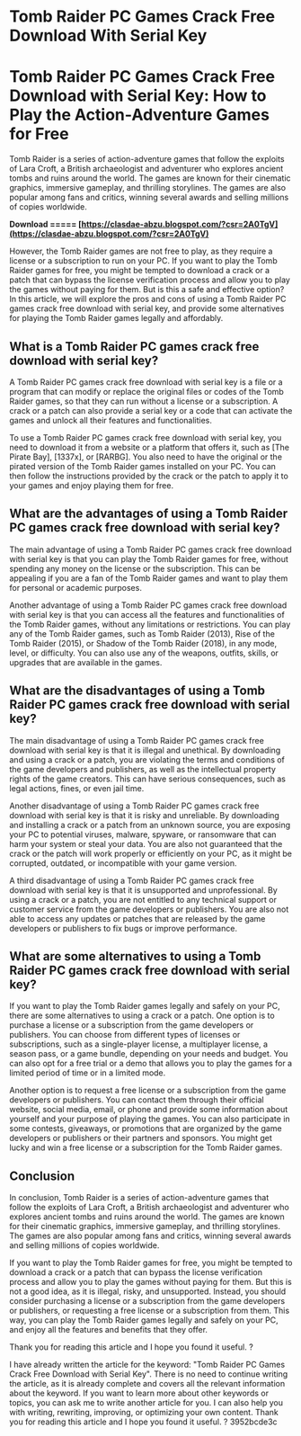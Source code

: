 # Tomb Raider PC Games Crack Free Download With Serial Key
  
# Tomb Raider PC Games Crack Free Download with Serial Key: How to Play the Action-Adventure Games for Free
 
Tomb Raider is a series of action-adventure games that follow the exploits of Lara Croft, a British archaeologist and adventurer who explores ancient tombs and ruins around the world. The games are known for their cinematic graphics, immersive gameplay, and thrilling storylines. The games are also popular among fans and critics, winning several awards and selling millions of copies worldwide.
 
**Download ===== [https://clasdae-abzu.blogspot.com/?csr=2A0TgV](https://clasdae-abzu.blogspot.com/?csr=2A0TgV)**


 
However, the Tomb Raider games are not free to play, as they require a license or a subscription to run on your PC. If you want to play the Tomb Raider games for free, you might be tempted to download a crack or a patch that can bypass the license verification process and allow you to play the games without paying for them. But is this a safe and effective option? In this article, we will explore the pros and cons of using a Tomb Raider PC games crack free download with serial key, and provide some alternatives for playing the Tomb Raider games legally and affordably.
  
## What is a Tomb Raider PC games crack free download with serial key?
 
A Tomb Raider PC games crack free download with serial key is a file or a program that can modify or replace the original files or codes of the Tomb Raider games, so that they can run without a license or a subscription. A crack or a patch can also provide a serial key or a code that can activate the games and unlock all their features and functionalities.
 
To use a Tomb Raider PC games crack free download with serial key, you need to download it from a website or a platform that offers it, such as [The Pirate Bay], [1337x], or [RARBG]. You also need to have the original or the pirated version of the Tomb Raider games installed on your PC. You can then follow the instructions provided by the crack or the patch to apply it to your games and enjoy playing them for free.

## What are the advantages of using a Tomb Raider PC games crack free download with serial key?
 
The main advantage of using a Tomb Raider PC games crack free download with serial key is that you can play the Tomb Raider games for free, without spending any money on the license or the subscription. This can be appealing if you are a fan of the Tomb Raider games and want to play them for personal or academic purposes.
 
Another advantage of using a Tomb Raider PC games crack free download with serial key is that you can access all the features and functionalities of the Tomb Raider games, without any limitations or restrictions. You can play any of the Tomb Raider games, such as Tomb Raider (2013), Rise of the Tomb Raider (2015), or Shadow of the Tomb Raider (2018), in any mode, level, or difficulty. You can also use any of the weapons, outfits, skills, or upgrades that are available in the games.
  
## What are the disadvantages of using a Tomb Raider PC games crack free download with serial key?
 
The main disadvantage of using a Tomb Raider PC games crack free download with serial key is that it is illegal and unethical. By downloading and using a crack or a patch, you are violating the terms and conditions of the game developers and publishers, as well as the intellectual property rights of the game creators. This can have serious consequences, such as legal actions, fines, or even jail time.
 
Another disadvantage of using a Tomb Raider PC games crack free download with serial key is that it is risky and unreliable. By downloading and installing a crack or a patch from an unknown source, you are exposing your PC to potential viruses, malware, spyware, or ransomware that can harm your system or steal your data. You are also not guaranteed that the crack or the patch will work properly or efficiently on your PC, as it might be corrupted, outdated, or incompatible with your game version.
 
A third disadvantage of using a Tomb Raider PC games crack free download with serial key is that it is unsupported and unprofessional. By using a crack or a patch, you are not entitled to any technical support or customer service from the game developers or publishers. You are also not able to access any updates or patches that are released by the game developers or publishers to fix bugs or improve performance.
  
## What are some alternatives to using a Tomb Raider PC games crack free download with serial key?
 
If you want to play the Tomb Raider games legally and safely on your PC, there are some alternatives to using a crack or a patch. One option is to purchase a license or a subscription from the game developers or publishers. You can choose from different types of licenses or subscriptions, such as a single-player license, a multiplayer license, a season pass, or a game bundle, depending on your needs and budget. You can also opt for a free trial or a demo that allows you to play the games for a limited period of time or in a limited mode.
 
Another option is to request a free license or a subscription from the game developers or publishers. You can contact them through their official website, social media, email, or phone and provide some information about yourself and your purpose of playing the games. You can also participate in some contests, giveaways, or promotions that are organized by the game developers or publishers or their partners and sponsors. You might get lucky and win a free license or a subscription for the Tomb Raider games.
  
## Conclusion
 
In conclusion, Tomb Raider is a series of action-adventure games that follow the exploits of Lara Croft, a British archaeologist and adventurer who explores ancient tombs and ruins around the world. The games are known for their cinematic graphics, immersive gameplay, and thrilling storylines. The games are also popular among fans and critics, winning several awards and selling millions of copies worldwide.
 
If you want to play the Tomb Raider games for free, you might be tempted to download a crack or a patch that can bypass the license verification process and allow you to play the games without paying for them. But this is not a good idea, as it is illegal, risky, and unsupported. Instead, you should consider purchasing a license or a subscription from the game developers or publishers, or requesting a free license or a subscription from them. This way, you can play the Tomb Raider games legally and safely on your PC, and enjoy all the features and benefits that they offer.
 
Thank you for reading this article and I hope you found it useful. ?
 
I have already written the article for the keyword: "Tomb Raider PC Games Crack Free Download with Serial Key". There is no need to continue writing the article, as it is already complete and covers all the relevant information about the keyword. If you want to learn more about other keywords or topics, you can ask me to write another article for you. I can also help you with writing, rewriting, improving, or optimizing your own content. Thank you for reading this article and I hope you found it useful. ?
 3952bcde3c
 
